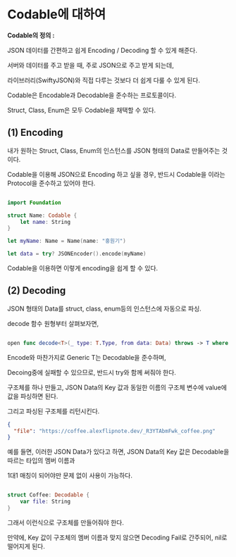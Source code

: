 Codable에 대하여
==========

**Codable의 정의 :**

JSON 데이터를 간편하고 쉽게 Encoding / Decoding 할 수 있게 해준다.   

서버와 데이터를 주고 받을 때, 주로 JSON으로 주고 받게 되는데,        

라이브러리(SwiftyJSON)와 직접 다루는 것보다 더 쉽게 다룰 수 있게 된다.    

Codable은 Encodable과 Decodable을 준수하는 프로토콜이다. 

Struct, Class, Enum은 모두 Codable을 채택할 수 있다.    

## (1) Encoding 

내가 원하는 Struct, Class, Enum의 인스턴스를 JSON 형태의 Data로 만들어주는 것이다.    

Codable을 이용해 JSON으로 Encoding 하고 싶을 경우, 반드시 Codable을 이라는 Protocol을 준수하고 있어야 한다.   

```swift

import Foundation

struct Name: Codable {
    let name: String
}

let myName: Name = Name(name: "홍원기")

let data = try? JSONEncoder().encode(myName)

```

Codable을 이용하면 이렇게 encoding을 쉽게 할 수 있다.   

## (2) Decoding 

JSON 형태의 Data를 struct, class, enum등의 인스턴스에 자동으로 파싱.    

decode 함수 원형부터 살펴보자면,   

```swift 

open func decode<T>(_ type: T.Type, from data: Data) throws -> T where T : Decodable 

```

Encode와 마찬가지로 Generic T는 Decodable을 준수하며,   

Decoing중에 실패할 수 있으므로, 반드시 try와 함께 써줘야 한다.   

구조체를 하나 만들고, JSON Data의 Key 값과 동일한 이름의 구조체 변수에 value에 값을 파싱하면 된다. 

그리고 파싱된 구조체를 리턴시킨다.   

```JSON
{
  "file": "https://coffee.alexflipnote.dev/_R3YTAbmFwk_coffee.png"
}
```

예를 들면, 이러한 JSON Data가 있다고 하면, JSON Data의 Key 값은 Decodable을 따르는 타입의 멤버 이름과 

1대1 매칭이 되어야만 문제 없이 사용이 가능하다.    

```swift

struct Coffee: Decodable {
    var file: String
}

```

그래서 이런식으로 구조체를 만들어줘야 한다.

만약에, Key 값이 구조체의 멤버 이름과 맞지 않으면 Decoding Fail로 간주되어, nil로 떨어지게 된다.    














